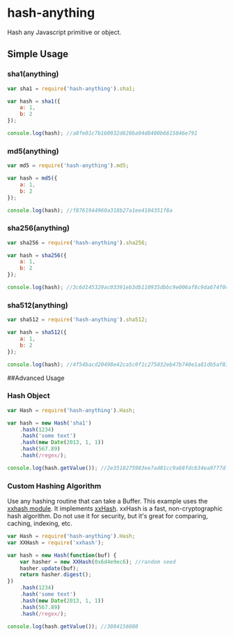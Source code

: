 # hash-anything
Hash any Javascript primitive or object.

## Simple Usage

### sha1(anything)
```javascript
var sha1 = require('hash-anything').sha1;

var hash = sha1({
    a: 1,
    b: 2
});

console.log(hash); //a8fe01c7b160932d628ba94d8400b6615846e791
```

### md5(anything)
```javascript
var md5 = require('hash-anything').md5;

var hash = md5({
    a: 1,
    b: 2
});

console.log(hash); //f8761944960a318b27a1ee4104351f8a
```

### sha256(anything)
```javascript
var sha256 = require('hash-anything').sha256;

var hash = sha256({
    a: 1,
    b: 2
});

console.log(hash); //3c6d145329ac03391eb3db110935dbbc9e006af8c9da674f0c01b2c0e04f1fa6
```

### sha512(anything)
```javascript
var sha512 = require('hash-anything').sha512;

var hash = sha512({
    a: 1,
    b: 2
});

console.log(hash); //4f54bacd20498e42ca5c0f1c275032eb47b740e1a81db5af835d6310fc6b92ff678d09a9cb15c12e3f8780886c91c8ea242bd28de60618af8dd9b70620746fb6
```

##Advanced Usage

### Hash Object
```javascript
var Hash = require('hash-anything').Hash;

var hash = new Hash('sha1')
    .hash(1234)
    .hash('some text')
    .hash(new Date(2013, 1, 1))
    .hash(567.89)
    .hash(/regex/);

console.log(hash.getValue()); //2e3518275983ee7ad81cc9a68fdc634ea9777dfc
```

### Custom Hashing Algorithm
Use any hashing routine that can take a Buffer.
This example uses the [xxhash module](https://github.com/mscdex/node-xxhash). It implements [xxHash](https://github.com/Cyan4973/xxHash). xxHash is a fast, non-cryptographic hash algorithm. Do not use it for security, but it's great for comparing, caching, indexing, etc.
```javascript
var Hash = require('hash-anything').Hash;
var XXHash = require('xxhash');

var hash = new Hash(function(buf) {
    var hasher = new XXHash(0x6d4e9ec6); //random seed
    hasher.update(buf);
    return hasher.digest();
})
    .hash(1234)
    .hash('some text')
    .hash(new Date(2013, 1, 1))
    .hash(567.89)
    .hash(/regex/);

console.log(hash.getValue()); //3804156080
```